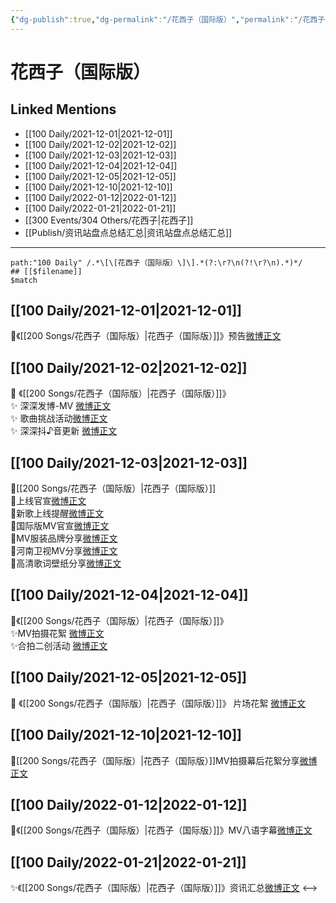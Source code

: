 ```yaml
---
{"dg-publish":true,"dg-permalink":"/花西子（国际版）","permalink":"/花西子（国际版）/","created":"2022-12-22T16:28:00.000+08:00","updated":"2023-04-10T15:54:53.000+08:00"}
---
```


# 花西子（国际版）

## Linked Mentions
- [[100 Daily/2021-12-01\|2021-12-01]]
- [[100 Daily/2021-12-02\|2021-12-02]]
- [[100 Daily/2021-12-03\|2021-12-03]]
- [[100 Daily/2021-12-04\|2021-12-04]]
- [[100 Daily/2021-12-05\|2021-12-05]]
- [[100 Daily/2021-12-10\|2021-12-10]]
- [[100 Daily/2022-01-12\|2022-01-12]]
- [[100 Daily/2022-01-21\|2022-01-21]]
- [[300 Events/304 Others/花西子\|花西子]]
- [[Publish/资讯站盘点总结汇总\|资讯站盘点总结汇总]]


---

```expander
path:"100 Daily" /.*\[\[花西子（国际版）\]\].*(?:\r?\n(?!\r?\n).*)*/
## [[$filename]]
$match
```
## [[100 Daily/2021-12-01\|2021-12-01]]
💫《[[200 Songs/花西子（国际版）\|花西子（国际版）]]》预告[微博正文](https://m.weibo.cn/6466290670/4709626434290646)
## [[100 Daily/2021-12-02\|2021-12-02]]
💫 《[[200 Songs/花西子（国际版）\|花西子（国际版）]]》  
✨ 深深发博-MV [微博正文](https://m.weibo.cn/6466290670/4710052952806302)  
✨ 歌曲挑战活动[微博正文](https://m.weibo.cn/6466290670/4710061575766041)  
✨ 深深抖♪音更新 [微博正文](https://m.weibo.cn/6466290670/4710074364726518)
## [[100 Daily/2021-12-03\|2021-12-03]]
🌟[[200 Songs/花西子（国际版）\|花西子（国际版）]]  
💫上线官宣[微博正文](https://m.weibo.cn/6466290670/4710109886285381)  
💫新歌上线提醒[微博正文](https://m.weibo.cn/6466290670/4710111274337426)  
💫国际版MV官宣[微博正文](https://m.weibo.cn/6466290670/4710246666208788)  
💫MV服装品牌分享[微博正文](https://m.weibo.cn/6466290670/4710383044528977)  
💫河南卫视MV分享[微博正文](https://m.weibo.cn/6466290670/4710268283652267)  
💫高清歌词壁纸分享[微博正文](https://m.weibo.cn/6466290670/4710384201894815)
## [[100 Daily/2021-12-04\|2021-12-04]]
🌟《[[200 Songs/花西子（国际版）\|花西子（国际版）]]》  
✨MV拍摄花絮 [微博正文](https://weibo.com/detail/4710747819476256)  
✨合拍二创活动 [微博正文](https://weibo.com/detail/4710637273613073)
## [[100 Daily/2021-12-05\|2021-12-05]]
💫 《[[200 Songs/花西子（国际版）\|花西子（国际版）]]》 片场花絮 [微博正文](https://weibo.com/detail/4711016229503971)
## [[100 Daily/2021-12-10\|2021-12-10]]
🌟[[200 Songs/花西子（国际版）\|花西子（国际版）]]MV拍摄幕后花絮分享[微博正文](https://m.weibo.cn/6466290670/4712914991186841)

## [[100 Daily/2022-01-12\|2022-01-12]]
🌟《[[200 Songs/花西子（国际版）\|花西子（国际版）]]》MV八语字幕[微博正文](https://m.weibo.cn/6466290670/4724825827837205)
## [[100 Daily/2022-01-21\|2022-01-21]]
✨《[[200 Songs/花西子（国际版）\|花西子（国际版）]]》资讯汇总[微博正文](https://m.weibo.cn/6466290670/4728154554633525)
<-->